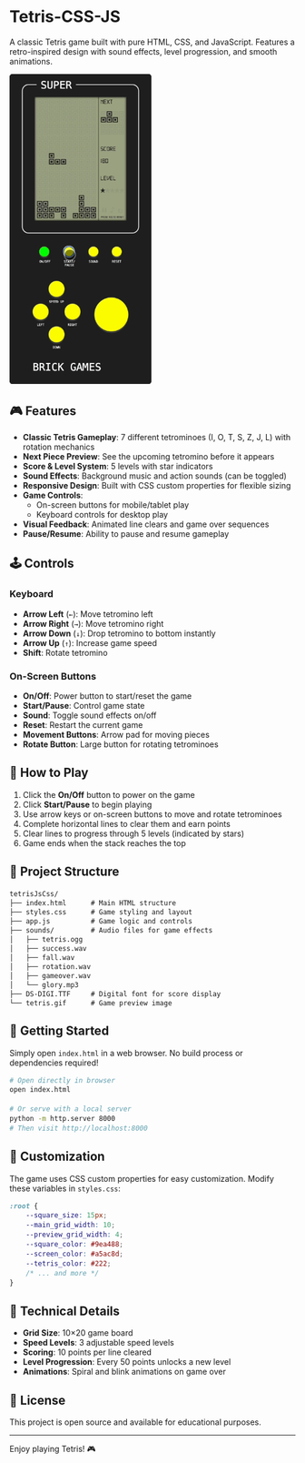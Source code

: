 # Tetris-CSS-JS

A classic Tetris game built with pure HTML, CSS, and JavaScript. Features a retro-inspired design with sound effects, level progression, and smooth animations.

<img src="./tetris.gif" width="250"/>

## 🎮 Features

- **Classic Tetris Gameplay**: 7 different tetrominoes (I, O, T, S, Z, J, L) with rotation mechanics
- **Next Piece Preview**: See the upcoming tetromino before it appears
- **Score & Level System**: 5 levels with star indicators
- **Sound Effects**: Background music and action sounds (can be toggled)
- **Responsive Design**: Built with CSS custom properties for flexible sizing
- **Game Controls**: 
  - On-screen buttons for mobile/tablet play
  - Keyboard controls for desktop play
- **Visual Feedback**: Animated line clears and game over sequences
- **Pause/Resume**: Ability to pause and resume gameplay

## 🕹️ Controls

### Keyboard
- **Arrow Left** (`←`): Move tetromino left
- **Arrow Right** (`→`): Move tetromino right
- **Arrow Down** (`↓`): Drop tetromino to bottom instantly
- **Arrow Up** (`↑`): Increase game speed
- **Shift**: Rotate tetromino

### On-Screen Buttons
- **On/Off**: Power button to start/reset the game
- **Start/Pause**: Control game state
- **Sound**: Toggle sound effects on/off
- **Reset**: Restart the current game
- **Movement Buttons**: Arrow pad for moving pieces
- **Rotate Button**: Large button for rotating tetrominoes

## 🎯 How to Play

1. Click the **On/Off** button to power on the game
2. Click **Start/Pause** to begin playing
3. Use arrow keys or on-screen buttons to move and rotate tetrominoes
4. Complete horizontal lines to clear them and earn points
5. Clear lines to progress through 5 levels (indicated by stars)
6. Game ends when the stack reaches the top

## 📁 Project Structure

```
tetrisJsCss/
├── index.html      # Main HTML structure
├── styles.css      # Game styling and layout
├── app.js          # Game logic and controls
├── sounds/         # Audio files for game effects
│   ├── tetris.ogg
│   ├── success.wav
│   ├── fall.wav
│   ├── rotation.wav
│   ├── gameover.wav
│   └── glory.mp3
├── DS-DIGI.TTF     # Digital font for score display
└── tetris.gif      # Game preview image
```

## 🚀 Getting Started

Simply open `index.html` in a web browser. No build process or dependencies required!

```bash
# Open directly in browser
open index.html

# Or serve with a local server
python -m http.server 8000
# Then visit http://localhost:8000
```

## 🎨 Customization

The game uses CSS custom properties for easy customization. Modify these variables in `styles.css`:

```css
:root {
    --square_size: 15px;
    --main_grid_width: 10;
    --preview_grid_width: 4;
    --square_color: #9ea488;
    --screen_color: #a5ac8d;
    --tetris_color: #222;
    /* ... and more */
}
```

## 🔧 Technical Details

- **Grid Size**: 10×20 game board
- **Speed Levels**: 3 adjustable speed levels
- **Scoring**: 10 points per line cleared
- **Level Progression**: Every 50 points unlocks a new level
- **Animations**: Spiral and blink animations on game over

## 📝 License

This project is open source and available for educational purposes.

---

Enjoy playing Tetris! 🎮
